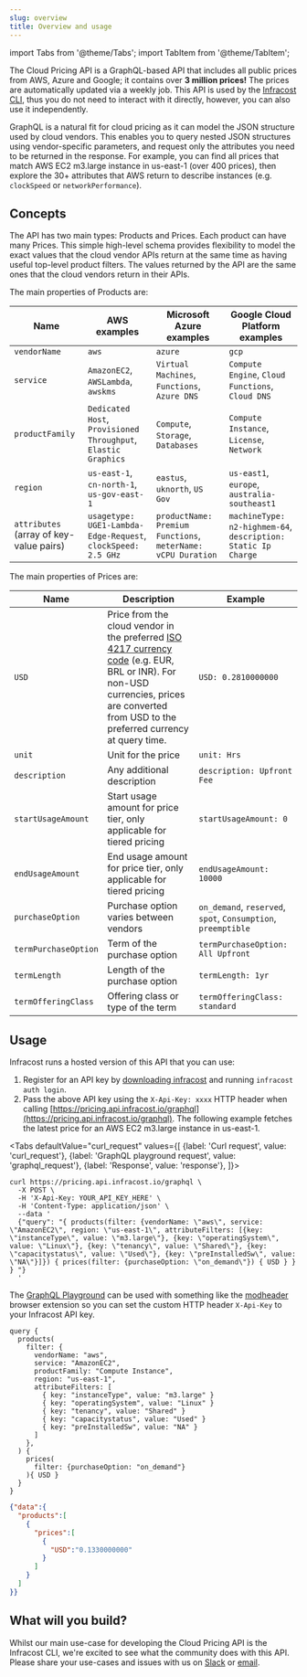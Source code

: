 ```yaml
---
slug: overview
title: Overview and usage
---
```


import Tabs from '@theme/Tabs';
import TabItem from '@theme/TabItem';

The Cloud Pricing API is a GraphQL-based API that includes all public prices from AWS, Azure and Google; it contains over **3 million prices!** The prices are automatically updated via a weekly job. This API is used by the [Infracost CLI](https://github.com/infracost/infracost), thus you do not need to interact with it directly, however, you can also use it independently.

GraphQL is a natural fit for cloud pricing as it can model the JSON structure used by cloud vendors. This enables you to query nested JSON structures using vendor-specific parameters, and request only the attributes you need to be returned in the response. For example, you can find all prices that match AWS EC2 m3.large instance in us-east-1 (over 400 prices), then explore the 30+ attributes that AWS return to describe instances (e.g. `clockSpeed` or `networkPerformance`).

## Concepts

The API has two main types: Products and Prices. Each product can have many Prices. This simple high-level schema provides flexibility to model the exact values that the cloud vendor APIs return at the same time as having useful top-level product filters. The values returned by the API are the same ones that the cloud vendors return in their APIs.

The main properties of Products are:

| Name | AWS examples | Microsoft Azure examples | Google Cloud Platform examples |
| ---  | ---          | ---                      | ---                            |
| `vendorName` | `aws` | `azure` | `gcp` |
| `service` | `AmazonEC2`, `AWSLambda`, `awskms` | `Virtual Machines`, `Functions`, `Azure DNS` | `Compute Engine`, `Cloud Functions`, `Cloud DNS` |
| `productFamily` | `Dedicated Host`, `Provisioned Throughput`, `Elastic Graphics` | `Compute`, `Storage`, `Databases` | `Compute Instance`, `License`, `Network` |
| `region` | `us-east-1`, `cn-north-1`, `us-gov-east-1` | `eastus`, `uknorth`, `US Gov` | `us-east1`, `europe`, `australia-southeast1` |
| `attributes` (array of key-value pairs) | `usagetype: UGE1-Lambda-Edge-Request`, `clockSpeed: 2.5 GHz` | `productName: Premium Functions`, `meterName: vCPU Duration` | `machineType: n2-highmem-64`, `description: Static Ip Charge` |

The main properties of Prices are:

| Name | Description | Example |
| ---       | ---    | ---   |
| `USD` | Price from the cloud vendor in the preferred [ISO 4217 currency code](https://en.wikipedia.org/wiki/ISO_4217#Active_codes) (e.g. EUR, BRL or INR).  For non-USD currencies, prices are converted from USD to the preferred currency at query time. | `USD: 0.2810000000` |
| `unit` | Unit for the price | `unit: Hrs` |
| `description` | Any additional description | `description: Upfront Fee` |
| `startUsageAmount` | Start usage amount for price tier, only applicable for tiered pricing | `startUsageAmount: 0` |
| `endUsageAmount` | End usage amount for price tier, only applicable for tiered pricing | `endUsageAmount: 10000`
| `purchaseOption` | Purchase option varies between vendors | `on_demand`, `reserved`, `spot`, `Consumption`, `preemptible` |
| `termPurchaseOption` | Term of the purchase option | `termPurchaseOption: All Upfront`
| `termLength` | Length of the purchase option | `termLength: 1yr` |
| `termOfferingClass` | Offering class or type of the term | `termOfferingClass: standard` |

## Usage

Infracost runs a hosted version of this API that you can use:
1. Register for an API key by [downloading infracost](/docs/#quick-start) and running `infracost auth login`.
2. Pass the above API key using the `X-Api-Key: xxxx` HTTP header when calling [https://pricing.api.infracost.io/graphql](https://pricing.api.infracost.io/graphql). The following example fetches the latest price for an AWS EC2 m3.large instance in us-east-1.

<Tabs
  defaultValue="curl_request"
  values={[
    {label: 'Curl request', value: 'curl_request'},
    {label: 'GraphQL playground request', value: 'graphql_request'},
    {label: 'Response', value: 'response'},
  ]}>
  <TabItem value="curl_request">

  ```shell
  curl https://pricing.api.infracost.io/graphql \
    -X POST \
    -H 'X-Api-Key: YOUR_API_KEY_HERE' \
    -H 'Content-Type: application/json' \
    --data '
    {"query": "{ products(filter: {vendorName: \"aws\", service: \"AmazonEC2\", region: \"us-east-1\", attributeFilters: [{key: \"instanceType\", value: \"m3.large\"}, {key: \"operatingSystem\", value: \"Linux\"}, {key: \"tenancy\", value: \"Shared\"}, {key: \"capacitystatus\", value: \"Used\"}, {key: \"preInstalledSw\", value: \"NA\"}]}) { prices(filter: {purchaseOption: \"on_demand\"}) { USD } } } "}
    '
  ```

  </TabItem>
  <TabItem value="graphql_request">

  The [GraphQL Playground](https://pricing.api.infracost.io/graphql) can be used with something like the [modheader](https://bewisse.com/modheader/) browser extension so you can set the custom HTTP header `X-Api-Key` to your Infracost API key.

  ```shell
  query {
    products(
      filter: {
        vendorName: "aws",
        service: "AmazonEC2",
        productFamily: "Compute Instance",
        region: "us-east-1",
        attributeFilters: [
          { key: "instanceType", value: "m3.large" }
          { key: "operatingSystem", value: "Linux" }
          { key: "tenancy", value: "Shared" }
          { key: "capacitystatus", value: "Used" }
          { key: "preInstalledSw", value: "NA" }
        ]
      },
    ) {
      prices(
        filter: {purchaseOption: "on_demand"}
      ){ USD }
    }
  }
  ```

  </TabItem>
  <TabItem value="response">

  ```json
  {"data":{
    "products":[
      {
        "prices":[
          {
            "USD":"0.1330000000"
          }
        ]
      }
    ]
  }}
  ```

  </TabItem>
</Tabs>

## What will you build?

Whilst our main use-case for developing the Cloud Pricing API is the Infracost CLI, we're excited to see what the community does with this API. Please share your use-cases and issues with us on [Slack](https://www.infracost.io/community-chat) or [email](mailto:hello@infracost.io).
